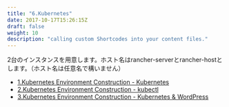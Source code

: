 ```yaml
---
title: "6.Kubernetes"
date: 2017-10-17T15:26:15Z
draft: false
weight: 10
description: "calling custom Shortcodes into your content files."
---
```


2台のインスタンスを用意します。ホスト名はrancher-serverとrancher-hostとします。（ホスト名は任意名で構いません）

* [1.Kubernetes Environment Construction - Kubernetes](kubernetes-environment-construction-kubernetes)
* [2.Kubernetes Environment Construction - kubectl](kubernetes-environment-construction-kubectl)
* [3.Kubernetes Environment Construction - Kubernetes & WordPress](kubernetes-environment-construction-kubernetes-wp)